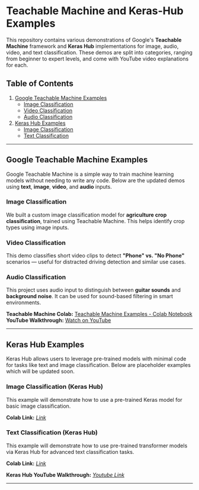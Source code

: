 # Teachable Machine and Keras-Hub Examples

This repository contains various demonstrations of Google's **Teachable Machine** framework and **Keras Hub** implementations for image, audio, video, and text classification. These demos are split into categories, ranging from beginner to expert levels, and come with YouTube video explanations for each.

## Table of Contents
1. [Google Teachable Machine Examples](#google-teachable-machine-examples)  
   - [Image Classification](#image-classification)  
   - [Video Classification](#video-classification)  
   - [Audio Classification](#audio-classification)  
2. [Keras Hub Examples](#keras-hub-examples)  
   - [Image Classification](#image-classification-keras-hub)  
   - [Text Classification](#text-classification-keras-hub)  

---

## Google Teachable Machine Examples

Google Teachable Machine is a simple way to train machine learning models without needing to write any code. Below are the updated demos using **text**, **image**, **video**, and **audio** inputs.

### Image Classification

We built a custom image classification model for **agriculture crop classification**, trained using Teachable Machine. This helps identify crop types using image inputs.

### Video Classification

This demo classifies short video clips to detect **"Phone" vs. "No Phone"** scenarios — useful for distracted driving detection and similar use cases.

### Audio Classification

This project uses audio input to distinguish between **guitar sounds** and **background noise**. It can be used for sound-based filtering in smart environments.

**Teachable Machine Colab:** [Teachable Machine Examples - Colab Notebook](https://colab.research.google.com/drive/1OPknT3EPZlcAlhCcV_uosSkaauk7inlP?usp=sharing)  
**YouTube Walkthrough:** [Watch on YouTube](https://youtu.be/rNiz7PfBaxo)

---

## Keras Hub Examples

Keras Hub allows users to leverage pre-trained models with minimal code for tasks like text and image classification. Below are placeholder examples which will be updated soon.

### Image Classification (Keras Hub)

This example will demonstrate how to use a pre-trained Keras model for basic image classification.

**Colab Link:** *[Link](www.colab.com)*

### Text Classification (Keras Hub)

This example will demonstrate how to use pre-trained transformer models via Keras Hub for advanced text classification tasks.

**Colab Link:** *[Link](www.colab.com)*

**Keras Hub YouTube Walkthrough:** *[Youtube Link](www.youtube.com)*

---

